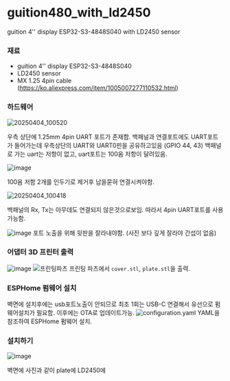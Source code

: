 # guition480_with_ld2450
guition 4'' display ESP32-S3-4848S040 with LD2450 sensor

### 재료
- guition 4'' display ESP32-S3-4848S040
- LD2450 sensor
- MX 1.25 4pin cable (https://ko.aliexpress.com/item/1005007277110532.html)

### 하드웨어
![20250404_100520](https://github.com/user-attachments/assets/110cf85d-78dd-4490-9936-346bdb5f3f59)

우측 상단에 1.25mm 4pin UART 포트가 존재함.
백패널과 연결포트에도 UART포트가 들어가는데 우측상단의 UART와 UART0핀을 공유하고있음 (GPIO 44, 43) 
백패널로 가는 uart는 저항이 없고, uart포트는 100옴 저항이 달려있음. 

![image](https://github.com/user-attachments/assets/eccc24ef-9188-4089-99c6-754f5f22a104)

100옴 저함 2개를 인두기로 제거후 납을묻혀 연결시켜야함.

![20250404_100418](https://github.com/user-attachments/assets/822efe3d-059b-403a-b36f-22f405a06086)

백패널의 Rx, Tx는 아무데도 연결되지 않은것으로보임.
따라서 4pin UART포트를 사용 가능함.

![image](https://github.com/user-attachments/assets/b6296e05-ef48-4c88-aae4-91ac7f33fd70)
포트 노출을 위해 뒷판을 잘라내야함. (사진 보다 깊게 잘라야 간섭이 없음)

### 어댑터 3D 프린터 출력
![image](https://github.com/user-attachments/assets/7cfcbe32-7a6a-458f-b7b9-c156670a34f7)
![프린팅파츠](https://github.com/wooooooooooook/guition480_with_ld2450/tree/main/printing%20parts)
프린팅 파츠에서 `cover.stl`, `plate.stl`을 출력.

### ESPHome 펌웨어 설치
벽면에 설치후에는 usb포트노출이 안되므로 최초 1회는 USB-C 연결해서 유선으로 펌웨어설치가 필요함.
이후에는 OTA로 업데이트가능. 
![configuration.yaml](https://github.com/wooooooooooook/guition480_with_ld2450/blob/main/esphome%20configuration/guition.yaml)
YAML을 참조하여 ESPHome 펌웨어 설치.

### 설치하기
![image](https://github.com/user-attachments/assets/748dec2e-e754-4aeb-88b1-2e5e764efeb9)

벽면에 사진과 같이 plate에 LD2450에 


